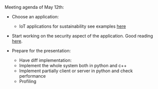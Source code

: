 Meeting agenda of May 12th:

- Choose an application: 
    - IoT applications for sustainability see examples [here](https://builtin.com/internet-things/iot-environment-sustainability-green-examples)

- Start working on the security aspect of the application. Good reading [here](https://ndy.com/lifecycle/why-cyber-security-risks-should-be-on-the-sustainability-radar).

- Prepare for the presentation: 
    - Have diff implementation: 
    - Implement the whole system both in python and c++
    - Implement partially client or server in python and check performance
    - Profiling 

